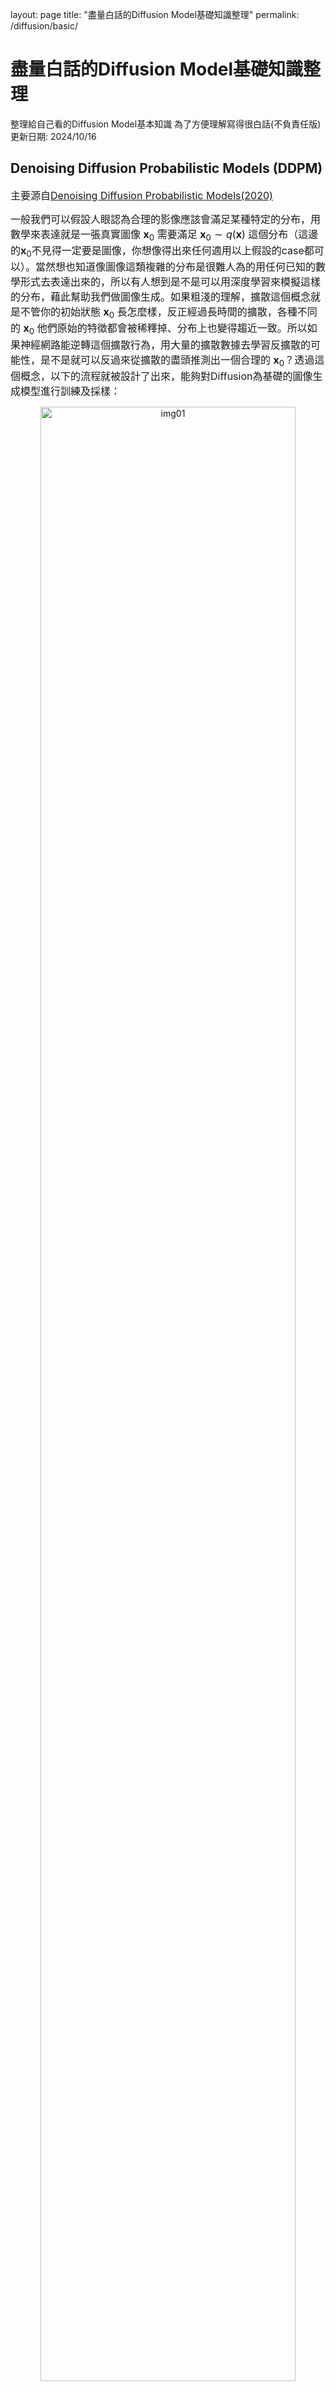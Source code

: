 layout: page
title: "盡量白話的Diffusion Model基礎知識整理"
permalink: /diffusion/basic/

# 盡量白話的Diffusion Model基礎知識整理  
整理給自己看的Diffusion Model基本知識 
為了方便理解寫得很白話(不負責任版)
更新日期: 2024/10/16

## Denoising Diffusion Probabilistic Models (DDPM) 
<font  size=3>主要源自[Denoising Diffusion Probabilistic Models(2020)](https://arxiv.org/abs/2006.11239)</font>

<font  size=3>一般我們可以假設人眼認為合理的影像應該會滿足某種特定的分布，用數學來表達就是一張真實圖像 $\mathbf{x}_0$ 需要滿足 $\mathbf{x}_0 \sim q(\mathbf{x})$ 這個分布（這邊的$\mathbf{x}_0$不見得一定要是圖像，你想像得出來任何適用以上假設的case都可以）。當然想也知道像圖像這類複雜的分布是很難人為的用任何已知的數學形式去表達出來的，所以有人想到是不是可以用深度學習來模擬這樣的分布，藉此幫助我們做圖像生成。如果粗淺的理解，擴散這個概念就是不管你的初始狀態 $\mathbf{x}_0$ 長怎麼樣，反正經過長時間的擴散，各種不同的 $\mathbf{x}_0$ 他們原始的特徵都會被稀釋掉、分布上也變得趨近一致。所以如果神經網路能逆轉這個擴散行為，用大量的擴散數據去學習反擴散的可能性，是不是就可以反過來從擴散的盡頭推測出一個合理的 $\mathbf{x}_0$？透過這個概念，以下的流程就被設計了出來，能夠對Diffusion為基礎的圖像生成模型進行訓練及採樣：</font>  

<center><img src="https://lilianweng.github.io/posts/2021-07-11-diffusion-models/DDPM.png" width="90%" alt="img01"/></center><br>  

* **Forward Diffusion**
<font size=3>&emsp;在$\mathbf{x}_0 \sim q(\mathbf{x})$這個前提下，如果對$\mathbf{x}_0$添加Gaussian noise，並重複 $T$ 次，生成出 $\mathbf{x}_1, ..., \mathbf{x}_T$ 一系列的加噪圖像。在 $T$ 夠大的情況下，最後生成出來的$\mathbf{x}_T$應該會趨近於Gaussian noise。以上操作數學上表示為：<br>
$$\begin{aligned}
    q(\mathbf{x}_t|\mathbf{x}_{t-1})
    &=\mathcal{N}(\mathbf{x}_t;\sqrt{1-\beta_t}\mathbf{x}_{t-1},\beta_t\mathbf{I}) \\
    &=\sqrt{1-\beta_t}\mathbf{x}_{t-1}+\sqrt{\beta_t}\epsilon\qquad\epsilon\sim\mathcal{N}(0, \mathbf{I})
    \end{aligned}$$ 
    &emsp;其中，每一步加噪的Gaussian noise強度由 $\{ \beta_t \in (0, 1) \}_{t=0}^{T}$ 控制，$\beta_t$ 會隨著 $T$ 的上升也跟這越來越大，另外 $\beta_t$ 也有很多種不同的schedule設計，包含linear、quadratic、cosine等等，會影響在 $T$ 個時間步階中圖像被加噪或去噪的趨勢。 
    &emsp;以上這個計算過程有一個好處，就是要得出 $\mathbf{x}_t$ 時，不需要真的把中間過程的每一張圖都算出來，而是可以透過reparameterize的方式簡化（<font color=#800000>**對計算過程沒興趣可以直接跳到下個紅字**</font>）：<br>
    令$\alpha_t=1-\beta_t$ 且 $\bar{\alpha}_t=\prod_{i=1}^t \alpha_i$
$$\begin{aligned}
\mathbf{x}_t 
&= \sqrt{\alpha_t}\mathbf{x}_{t-1} + \sqrt{1 - \alpha_t}\boldsymbol{\epsilon}_{t-1}\quad\text{ ;where } \boldsymbol{\epsilon}_{t-1}, \boldsymbol{\epsilon}_{t-2}, \dots \sim \mathcal{N}(\mathbf{0}, \mathbf{I}) \\
&= \sqrt{\alpha_t \alpha_{t-1}} \mathbf{x}_{t-2} + \sqrt{1 - \alpha_t \alpha_{t-1}} \bar{\boldsymbol{\epsilon}}_{t-2}  \quad\text{ ;where } \bar{\boldsymbol{\epsilon}}_{t-2} \text{ merges two Gaussians (*).} \\
&= \dots \\
&= \sqrt{\bar{\alpha}_t}\mathbf{x}_0 + \sqrt{1 - \bar{\alpha}_t}\boldsymbol{\epsilon} \\
q(\mathbf{x}_t \vert \mathbf{x}_0) &= \mathcal{N}(\mathbf{x}_t; \sqrt{\bar{\alpha}_t} \mathbf{x}_0, (1 - \bar{\alpha}_t)\mathbf{I})
\end{aligned}$$ 
    這個簡化之所以可以成立是因為兩個分布的和是這樣計算的：
    $$\mathcal{N}(\mathbf{0}, \sigma_1^2\mathbf{I})+\mathcal{N}(\mathbf{0}, \sigma_2^2\mathbf{I})=\mathcal{N}(\mathbf{0}, (\sigma_1^2 + \sigma_2^2)\mathbf{I})$$ 這使得 $\epsilon$ 項前面的係數（也就是標準差）能夠在推導的時候輕易的被合併。
    $$\sqrt{(1 - \alpha_t) + \alpha_t (1-\alpha_{t-1})} = \sqrt{1 - \alpha_t\alpha_{t-1}}$$ &emsp;這邊講了那麼多<font color=#800000>**其實結論就是**</font>，我們要在給定 $\mathbf{x}_0$ 時，求出 $\mathbf{x}_t$ 只需要做一次以下的計算就夠了：$$q(\mathbf{x}_t \vert \mathbf{x}_0)=\sqrt{\bar{\alpha}_t}\mathbf{x}_0 + \sqrt{1 - \bar{\alpha}_t}\boldsymbol{\epsilon}\qquad\alpha_t=1-\beta_t\text{ ; }\bar{\alpha}_t=\prod_{i=1}^t \alpha_i$$ &emsp;我看到有些人之所以會誤會DDPM的訓練過程，以為訓練需要真的做數百次加噪的迭代，就是因為不清楚這個結論可以直接把迭代過程一步到位。
</font>
    
* **Reverse Diffusion**
<font size=3>&emsp;如果我們可以逆轉上述流程，反過來用 $q(\mathbf{x}_{t-1} \vert \mathbf{x}_t)$ 去推測 $\mathbf{x}_{t-1}$，理論上就能夠從純粹的Gaussian noise $\mathbf{x}_T \sim \mathcal{N}(\mathbf{0}, \mathbf{I})$ 中一步步還原出真實圖像 $\mathbf{x}_0 \sim q(\mathbf{x})$。然而，人類很難用現有的數學知識解出 $q(\mathbf{x}_{t-1} \vert \mathbf{x}_t)$，所以這裡引入了一個神經網路 $p_\theta$ 來預測逆向的分布（在影像問題上，$p_\theta$ 目前幾乎都是Unet+Attention的網路結構）： $$p_\theta(\mathbf{x}_{0:T}) = p(\mathbf{x}_T) \prod^T_{t=1} p_\theta(\mathbf{x}_{t-1} \vert \mathbf{x}_t) \quad p_\theta(\mathbf{x}_{t-1} \vert \mathbf{x}_t) = \mathcal{N}(\mathbf{x}_{t-1}; \boldsymbol{\mu}_\theta(\mathbf{x}_t, t), \boldsymbol{\Sigma}_\theta(\mathbf{x}_t, t))$$ &emsp;在Foward Diffusion中，每個條件機率中的均值及方差都是已知的（透過人為指定的 $\beta_T$ 和 $\mathbf{x}_0$）；而Reverse Diffusion中，條件機率的均值及方差則是透過神經網路來推測。雖然 $q(\mathbf{x}_{t-1} \vert \mathbf{x}_t)$ 人類解不出來，但是在已知 $\mathbf{x}_0$ 及 $\beta_T$ 的條件下，$q(\mathbf{x}_{t-1} \vert \mathbf{x}_t, \mathbf{x}_0)$ 的均值與方差是能根據貝式定理推導出來的，首先定義：  $$q(\mathbf{x}_{t-1} \vert \mathbf{x}_t, \mathbf{x}_0) = \mathcal{N}(\mathbf{x}_{t-1}; \tilde{\boldsymbol{\mu}}(\mathbf{x}_t, \mathbf{x}_0), \tilde{\beta}_t \mathbf{I})$$
進一步的推導成高斯函數會變成： 
$$\begin{aligned} 
q(\mathbf{x}_{t-1} \vert \mathbf{x}_t, \mathbf{x}_0)
&= q(\mathbf{x}_t \vert \mathbf{x}_{t-1}, \mathbf{x}_0) \frac{ q(\mathbf{x}_{t-1} \vert \mathbf{x}_0) }{ q(\mathbf{x}_t \vert \mathbf{x}_0) } \\
&= \exp\Big( -\frac{1}{2} \big({(\frac{\alpha_t}{\beta_t} + \frac{1}{1 - \bar{\alpha}_{t-1}})} \mathbf{x}_{t-1}^2 - {(\frac{2\sqrt{\alpha_t}}{\beta_t} \mathbf{x}_t + \frac{2\sqrt{\bar{\alpha}_{t-1}}}{1 - \bar{\alpha}_{t-1}} \mathbf{x}_0)} \mathbf{x}_{t-1} +C(\mathbf{x}_t, \mathbf{x}_0) \big) \Big)
\end{aligned}$$
跳過一些複雜的數學推導過程，最後得到的 $\tilde{\boldsymbol{\mu}}$ 和 $\tilde{\beta}_t$ 解析解為：
$$\begin{aligned}
\tilde{\boldsymbol{\mu}}_t
&= \frac{1}{\sqrt{\alpha_t}} \Big( \mathbf{x}_t - \frac{1 - \alpha_t}{\sqrt{1 - \bar{\alpha}_t}} \boldsymbol{\epsilon}_t \Big) \\
\tilde{\beta}_t 
&= \frac{1 - \bar{\alpha}_{t-1}}{1 - \bar{\alpha}_t} \cdot \beta_t \\
\end{aligned}$$ 寫累了，後面有空再補</font>

## Reference
1. [What are Diffusion Models?](https://lilianweng.github.io/posts/2021-07-11-diffusion-models/) (這篇很細，數學推導過程很完整)  
2. [Diffusion Models：生成扩散模型](https://yinglinzheng.netlify.app/diffusion-model-tutorial/) (簡中的，寫的也還行)

